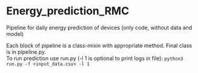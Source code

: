 # Energy_prediction_RMC
Pipeline for daily energy prediction of devices (only code, without data and model)

Each block of pipeline is a class-mixin with appropriate method. Final class is in pipeline.py.  
To run prediction use run.py (-l 1 is optional to print logs in file): `python3 run.py -f <input_data.csv> -l 1`
